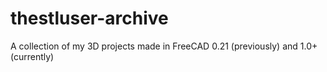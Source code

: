 # thestluser-archive
A collection of my 3D projects made in FreeCAD 0.21 (previously) and 1.0+ (currently)
